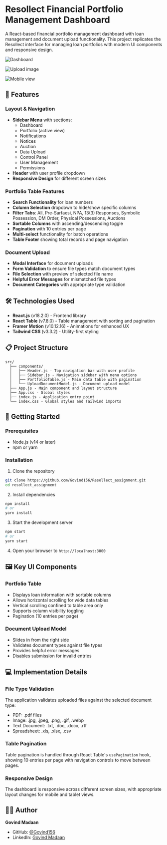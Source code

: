 # Resollect Financial Portfolio Management Dashboard

A React-based financial portfolio management dashboard with loan management and document upload functionality. This project replicates the Resollect interface for managing loan portfolios with modern UI components and responsive design.

![Dashboard](https://github.com/user-attachments/assets/b5bfde9c-e83c-4e71-a39a-c472096135aa)

![Upload image](https://github.com/user-attachments/assets/0acf6027-9f53-49c2-865c-06763a115b22)

![Mobile view](https://github.com/user-attachments/assets/3df3bf90-4ba6-4f3c-943c-bfc70c9a78e5)


## 📌 Features

### Layout & Navigation
- **Sidebar Menu** with sections:
  - Dashboard
  - Portfolio (active view)
  - Notifications
  - Notices
  - Auction
  - Data Upload
  - Control Panel
  - User Management
  - Permissions
- **Header** with user profile dropdown
- **Responsive Design** for different screen sizes

### Portfolio Table Features
- **Search Functionality** for loan numbers
- **Column Selection** dropdown to hide/show specific columns
- **Filter Tabs**: All, Pre-Sarfaesi, NPA, 13(3) Responses, Symbolic Possession, DM Order, Physical Possessions, Auctions
- **Sortable Columns** with ascending/descending toggle
- **Pagination** with 10 entries per page
- **Multi-select** functionality for batch operations
- **Table Footer** showing total records and page navigation

### Document Upload
- **Modal Interface** for document uploads
- **Form Validation** to ensure file types match document types
- **File Selection** with preview of selected file name
- **Helpful Error Messages** for mismatched file types
- **Document Categories** with appropriate type validation

## 🛠️ Technologies Used

- **React.js** (v18.2.0) - Frontend library
- **React Table** (v7.8.0) - Table management with sorting and pagination
- **Framer Motion** (v10.12.16) - Animations for enhanced UX
- **Tailwind CSS** (v3.3.2) - Utility-first styling

## 📋 Project Structure

```
src/
  ├── components/
  │   ├── Header.js - Top navigation bar with user profile
  │   ├── Sidebar.js - Navigation sidebar with menu options
  │   ├── PortfolioTable.js - Main data table with pagination
  │   └── UploadDocumentModel.js - Document upload model
  ├── App.js - Main component and layout structure
  ├── App.css - Global styles
  ├── index.js - Application entry point
  └── index.css - Global styles and Tailwind imports
```

## 🚀 Getting Started

### Prerequisites
- Node.js (v14 or later)
- npm or yarn

### Installation

1. Clone the repository
```bash
git clone https://github.com/Govind156/Resollect_assignment.git
cd resollect_assignment
```

2. Install dependencies
```bash
npm install
# or
yarn install
```

3. Start the development server
```bash
npm start
# or
yarn start
```

4. Open your browser to `http://localhost:3000`

## 🖼️ Key UI Components

### Portfolio Table
- Displays loan information with sortable columns
- Allows horizontal scrolling for wide data tables
- Vertical scrolling confined to table area only
- Supports column visibility toggling
- Pagination (10 entries per page)

### Document Upload Model
- Slides in from the right side
- Validates document types against file types
- Provides helpful error messages
- Disables submission for invalid entries

## 💻 Implementation Details

### File Type Validation
The application validates uploaded files against the selected document type:
- PDF: .pdf files
- Image: .jpg, .jpeg, .png, .gif, .webp
- Text Document: .txt, .doc, .docx, .rtf
- Spreadsheet: .xls, .xlsx, .csv

### Table Pagination
Table pagination is handled through React Table's `usePagination` hook, showing 10 entries per page with navigation controls to move between pages.

### Responsive Design
The dashboard is responsive across different screen sizes, with appropriate layout changes for mobile and tablet views.





## 👨‍💻 Author

**Govind Madaan**

- GitHub: [@Govind156](https://github.com/Govind156)
- LinkedIn: [Govind Madaan](https://www.linkedin.com/in/govindmadaan/) 


